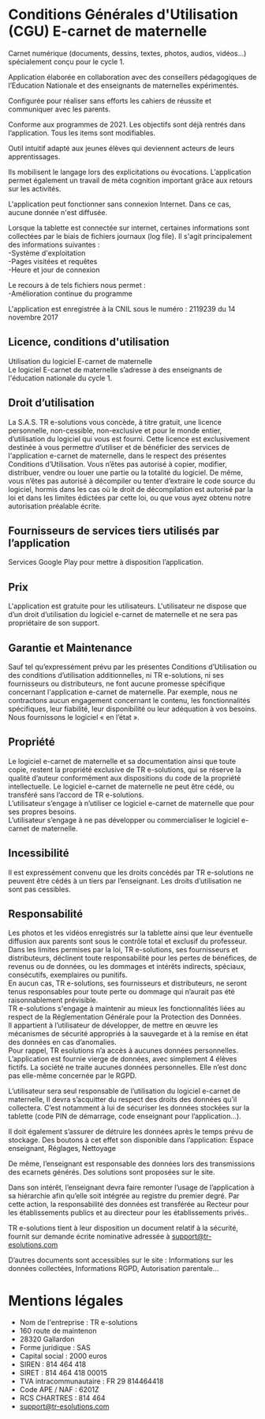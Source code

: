 Conditions Générales d'Utilisation (CGU) E-carnet de maternelle
===============================================================

Carnet numérique (documents, dessins, textes, photos, audios, vidéos...) spécialement conçu pour le cycle 1.

Application élaborée en collaboration avec des conseillers pédagogiques de l’Education Nationale et des enseignants de maternelles expérimentés.

Configurée pour réaliser sans efforts les cahiers de réussite et communiquer avec les parents.

Conforme aux programmes de 2021. Les objectifs sont déjà rentrés dans l’application. Tous les items sont modifiables.

Outil intuitif adapté aux jeunes élèves qui deviennent acteurs de leurs apprentissages.

Ils mobilisent le langage lors des explicitations ou évocations. L’application permet également un travail de méta cognition important grâce aux retours sur les activités.

L'application peut fonctionner sans connexion Internet. Dans ce cas, aucune donnée n'est diffusée.  
  
Lorsque la tablette est connectée sur internet, certaines informations sont collectées par le biais de fichiers journaux (log file). Il s'agit principalement des informations suivantes :  
\-Système d'exploitation  
\-Pages visitées et requêtes  
\-Heure et jour de connexion

  
Le recours à de tels fichiers nous permet :  
\-Amélioration continue du programme  

L'application est enregistrée à la CNIL sous le numéro : 2119239 du 14 novembre 2017

Licence, conditions d'utilisation
---------------------------------

Utilisation du logiciel E-carnet de maternelle  
Le logiciel E-carnet de maternelle s’adresse à des enseignants de l'éducation nationale du cycle 1.  

Droit d’utilisation
-------------------

La S.A.S. TR e-solutions vous concède, à titre gratuit, une licence personnelle, non-cessible, non-exclusive et pour le monde entier, d’utilisation du logiciel qui vous est fourni. Cette licence est exclusivement destinée à vous permettre d’utiliser et de bénéficier des services de l'application e-carnet de maternelle, dans le respect des présentes Conditions d’Utilisation. Vous n’êtes pas autorisé à copier, modifier, distribuer, vendre ou louer une partie ou la totalité du logiciel. De même, vous n’êtes pas autorisé à décompiler ou tenter d’extraire le code source du logiciel, hormis dans les cas où le droit de décompilation est autorisé par la loi et dans les limites édictées par cette loi, ou que vous ayez obtenu notre autorisation préalable écrite.

Fournisseurs de services tiers utilisés par l’application
---------------------------------------------------------

Services Google Play pour mettre à disposition l’application.

Prix
----

L'application est gratuite pour les utilisateurs. L'utilisateur ne dispose que d’un droit d’utilisation du logiciel e-carnet de maternelle et ne sera pas propriétaire de son support.  

Garantie et Maintenance
-----------------------

Sauf tel qu’expressément prévu par les présentes Conditions d’Utilisation ou des conditions d’utilisation additionnelles, ni TR e-solutions, ni ses fournisseurs ou distributeurs, ne font aucune promesse spécifique concernant l'application e-carnet de maternelle. Par exemple, nous ne contractons aucun engagement concernant le contenu, les fonctionnalités spécifiques, leur fiabilité, leur disponibilité ou leur adéquation à vos besoins. Nous fournissons le logiciel « en l’état ».  

Propriété
---------

Le logiciel e-carnet de maternelle et sa documentation ainsi que toute copie, restent la propriété exclusive de TR e-solutions, qui se réserve la qualité d’auteur conformément aux dispositions du code de la propriété intellectuelle. Le logiciel e-carnet de maternelle ne peut être cédé, ou transféré sans l’accord de TR e-solutions.  
L’utilisateur s’engage à n’utiliser ce logiciel e-carnet de maternelle que pour ses propres besoins.  
L’utilisateur s’engage à ne pas développer ou commercialiser le logiciel e-carnet de maternelle.  

Incessibilité
-------------

Il est expressément convenu que les droits concédés par TR e-solutions ne peuvent être cédés à un tiers par l’enseignant. Les droits d’utilisation ne sont pas cessibles.  

Responsabilité
--------------

Les photos et les vidéos enregistrés sur la tablette ainsi que leur éventuelle diffusion aux parents sont sous le contrôle total et exclusif du professeur.  
Dans les limites permises par la loi, TR e-solutions, ses fournisseurs et distributeurs, déclinent toute responsabilité pour les pertes de bénéfices, de revenus ou de données, ou les dommages et intérêts indirects, spéciaux, consécutifs, exemplaires ou punitifs.  
En aucun cas, TR e-solutions, ses fournisseurs et distributeurs, ne seront tenus responsables pour toute perte ou dommage qui n’aurait pas été raisonnablement prévisible.  
TR e-solutions s'engage à maintenir au mieux les fonctionnalités liées au respect de la Réglementation Générale pour la Protection des Données.  
Il appartient à l’utilisateur de développer, de mettre en œuvre les mécanismes de sécurité appropriés à la sauvegarde et à la remise en état des données en cas d’anomalies.  
Pour rappel, TR esolutions n’a accès à aucunes données personnelles. L’application est fournie vierge de données, avec simplement 4 élèves fictifs. La société ne traite aucunes données personnelles. Elle n’est donc pas elle-même concernée par le RGPD.

L’utilisateur sera seul responsable de l’utilisation du logiciel e-carnet de maternelle, Il devra s’acquitter du respect des droits des données qu’il collectera. C’est notamment à lui de sécuriser les données stockées sur la tablette (code PIN de démarrage, code enseignant pour l’application…).

Il doit également s’assurer de détruire les données après le temps prévu de stockage. Des boutons à cet effet son disponible dans l’application: Espace enseignant, Réglages, Nettoyage

De même, l’enseignant est responsable des données lors des transmissions des ecarnets générés. Des solutions sont proposées sur le site.

Dans son intérêt, l’enseignant devra faire remonter l’usage de l’application à sa hiérarchie afin qu’elle soit intégrée au registre du premier degré. Par cette action, la responsabilité des données est transférée au Recteur pour les établissements publics et au directeur pour les établissements privés..

TR e-solutions tient à leur disposition un document relatif à la sécurité, fournit sur demande écrite nominative adressée à [support@tr-esolutions.com](mailto:support@tr-esolutions.com)

D’autres documents sont accessibles sur le site : Informations sur les données collectées, Informations RGPD, Autorisation parentale…

Mentions légales
================

*   Nom de l'entreprise : TR e-solutions
*   160 route de maintenon
*   28320 Gallardon
*   Forme juridique : SAS
*   Capital social : 2000 euros
*   SIREN : 814 464 418
*   SIRET : 814 464 418 00015
*   TVA intracommunautaire : FR 29 814464418
*   Code APE / NAF : 6201Z
*   RCS CHARTRES : 814 464
*   support@tr-esolutions.com

